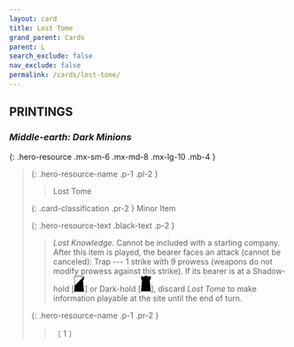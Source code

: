 ```yaml
---
layout: card
title: Lost Tome
grand_parent: Cards
parent: L
search_exclude: false
nav_exclude: false
permalink: /cards/lost-tome/
---
```


## PRINTINGS


### _Middle-earth: Dark Minions_

{: .hero-resource .mx-sm-6 .mx-md-8 .mx-lg-10 .mb-4 }
> {: .hero-resource-name .p-1 .pl-2 }
> > <div class="card-mp"></div>
> > <div class="card-name">Lost Tome</div>
>
> {: .card-classification .pr-2 }
> Minor Item
>
> {: .hero-resource-text .black-text .p-2 }
> > _Lost Knowledge._ Cannot be included with a starting company. After this item is played, the bearer faces an attack (cannot be canceled): Trap --- 1 strike with 9 prowess (weapons do not modify prowess against this strike). If its bearer is at a Shadow-hold <nobr>[<img src="/assets/images/shadow-hold.svg">]</nobr> or Dark-hold <nobr>[<img src="/assets/images/dark-hold.svg">]</nobr>, discard _Lost Tome_ to make information playable at the site until the end of turn.  
> 
> {: .hero-resource-name .p-1 .pr-2 }
> > <div class="card-shield"></div>
> > <div class="card-corruption">〔 1 〕</div>
